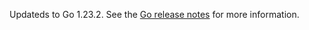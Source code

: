 Updateds to Go 1.23.2. See the [Go release notes](https://go.dev/doc/devel/release#go1.23.0) for more information.
